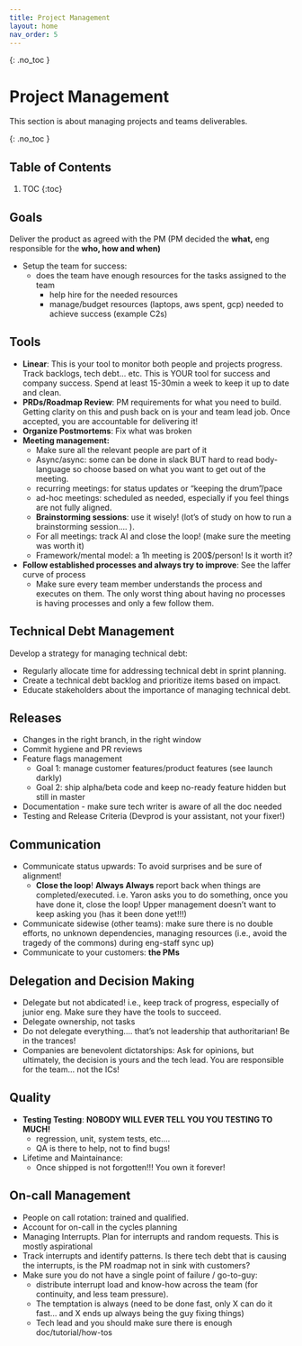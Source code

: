 ```yaml
---
title: Project Management
layout: home
nav_order: 5
---
```


{: .no_toc }
# Project Management

This section is about managing projects and teams deliverables.

{: .no_toc }
## Table of Contents

1. TOC
{:toc}

## Goals

Deliver the product as agreed with the PM (PM decided the **what,** eng responsible for the **who, how and when)**

* Setup the team for success:  
  * does the team have enough resources for the tasks assigned to the team  
    * help hire for the needed resources  
    * manage/budget resources (laptops, aws spent, gcp) needed to achieve success (example C2s)

## Tools

  * **Linear**: This is your tool to monitor both people and projects progress. Track backlogs, tech debt… etc. This is YOUR tool for success and company success. Spend at least 15-30min a week to keep it up to date and clean.  
  * **PRDs/Roadmap Review**: PM requirements for what you need to build. Getting clarity on this and push back on is your and team lead job. Once accepted, you are accountable for delivering it\!  
  * **Organize Postmortems**: Fix what was broken  
  * **Meeting management:**  
    * Make sure all the relevant people are part of it  
    * Async/async: some can be done in slack BUT hard to read body-language so choose based on what you want to get out of the meeting.  
    * recurring meetings: for status updates or “keeping the drum”/pace  
    * ad-hoc meetings: scheduled as needed, especially if you feel things are not fully aligned.  
    * **Brainstorming sessions**: use it wisely\! (lot’s of study on how to run a brainstorming session…. ).  
    * For all meetings: track AI and close the loop\! (make sure the meeting was worth it)  
    * Framework/mental model: a 1h meeting is 200$/person\! Is it worth it?  
  * **Follow established processes and always try to improve**: See the laffer curve of process  
    * Make sure every team member understands the process and executes on them. The only worst thing about having no processes is having processes and only a few follow them.

## Technical Debt Management

Develop a strategy for managing technical debt:

- Regularly allocate time for addressing technical debt in sprint planning.
- Create a technical debt backlog and prioritize items based on impact.
- Educate stakeholders about the importance of managing technical debt.

## Releases

  * Changes in the right branch, in the right window  
  * Commit hygiene and PR reviews  
  * Feature flags management  
    * Goal 1: manage customer features/product features (see launch darkly)  
    * Goal 2: ship alpha/beta code and keep no-ready feature hidden but still in master  
  * Documentation \- make sure tech writer is aware of all the doc needed  
  * Testing and Release Criteria (Devprod is your assistant, not your fixer\!)

## Communication

  * Communicate status upwards: To avoid surprises and be sure of alignment\!  
    * **Close the loop**\! **Always Always** report back when things are completed/executed. i.e. Yaron asks you to do something, once you have done it, close the loop\! Upper management doesn’t want to keep asking you (has it been done yet\!\!\!)  
  * Communicate sidewise (other teams): make sure there is no double efforts, no unknown dependencies, managing resources (i.e., avoid the tragedy of the commons) during eng-staff sync up)  
  * Communicate to your customers: **the PMs**

## Delegation and Decision Making

  * Delegate but not abdicated\! i.e., keep track of progress, especially of junior eng. Make sure they have the tools to succeed.  
  * Delegate ownership, not tasks  
  * Do not delegate everything…. that’s not leadership that authoritarian\! Be in the trances\!  
  * Companies are benevolent dictatorships: Ask for opinions, but ultimately, the decision is yours and the tech lead. You are responsible for the team… not the ICs\!

## Quality

  * **Testing Testing**: **NOBODY WILL EVER TELL YOU YOU TESTING TO MUCH\!**  
    * regression, unit, system tests, etc….  
    * QA is there to help, not to find bugs\!  
  * Lifetime and Maintainance:  
    * Once shipped is not forgotten\!\!\! You own it forever\!

## On-call Management

  * People on call rotation: trained and qualified.  
  * Account for on-call in the cycles planning  
  * Managing Interrupts. Plan for interrupts and random requests. This is mostly aspirational
  * Track interrupts and identify patterns. Is there tech debt that is causing the interrupts, is the PM roadmap not in sink with customers?  
  * Make sure you do not have a single point of failure / go-to-guy:  
    * distribute interrupt load and know-how across the team (for continuity, and less team pressure).  
    * The temptation is always (need to be done fast, only X can do it fast… and X ends up always being the guy fixing things)  
    * Tech lead and you should make sure there is enough doc/tutorial/how-tos
